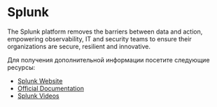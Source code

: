 # Splunk

The Splunk platform removes the barriers between data and action, empowering observability, IT and security teams to ensure their organizations are secure, resilient and innovative.

Для получения дополнительной информации посетите следующие ресурсы:

- [Splunk Website](https://www.splunk.com/)
- [Official Documentation](https://docs.splunk.com/Documentation)
- [Splunk Videos](https://www.splunk.com/en_us/resources/videos.html)
